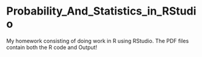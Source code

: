 # Probability_And_Statistics_in_RStudio
My homework consisting of doing work in R using RStudio. The PDF files contain both the R code and Output!
